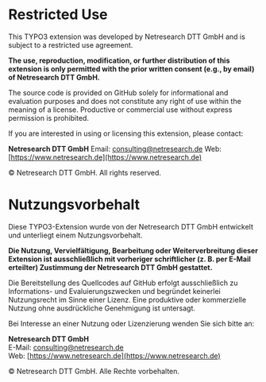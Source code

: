 # Restricted Use

This TYPO3 extension was developed by Netresearch DTT GmbH and is subject to a restricted use agreement.

**The use, reproduction, modification, or further distribution of this extension is only permitted with the prior
written consent (e.g., by email) of Netresearch DTT GmbH.**

The source code is provided on GitHub solely for informational and evaluation purposes and does not constitute any right
of use within the meaning of a license. Productive or commercial use without express permission is prohibited.

If you are interested in using or licensing this extension, please contact:

**Netresearch DTT GmbH**
Email: consulting@netresearch.de
Web: [https://www.netresearch.de](https://www.netresearch.de)

© Netresearch DTT GmbH. All rights reserved.


# Nutzungsvorbehalt

Diese TYPO3-Extension wurde von der Netresearch DTT GmbH entwickelt und unterliegt einem Nutzungsvorbehalt.

**Die Nutzung, Vervielfältigung, Bearbeitung oder Weiterverbreitung dieser Extension ist ausschließlich mit vorheriger
schriftlicher (z. B. per E-Mail erteilter) Zustimmung der Netresearch DTT GmbH gestattet.**

Die Bereitstellung des Quellcodes auf GitHub erfolgt ausschließlich zu Informations- und Evaluierungszwecken und
begründet keinerlei Nutzungsrecht im Sinne einer Lizenz. Eine produktive oder kommerzielle Nutzung ohne ausdrückliche
Genehmigung ist untersagt.

Bei Interesse an einer Nutzung oder Lizenzierung wenden Sie sich bitte an:

**Netresearch DTT GmbH**  
E-Mail: consulting@netresearch.de  
Web: [https://www.netresearch.de](https://www.netresearch.de)

© Netresearch DTT GmbH. Alle Rechte vorbehalten.
